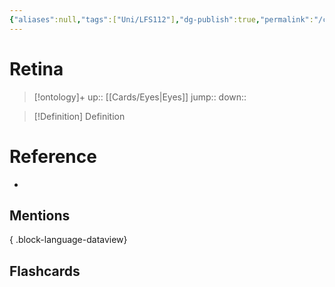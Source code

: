 ```yaml
---
{"aliases":null,"tags":["Uni/LFS112"],"dg-publish":true,"permalink":"/cards/retina/","dgPassFrontmatter":true}
---
```


# Retina

> [!ontology]+
> up:: [[Cards/Eyes\|Eyes]]
> jump:: 
> down:: 

> [!Definition] Definition
> 

# Reference
- 

## Mentions

{ .block-language-dataview}

## Flashcards

